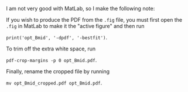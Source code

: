 I am not very good with MatLab, so I make the following note:

If you wish to produce the PDF from the `.fig` file, you must first open the `.fig` in MatLab to make it the "active figure" and then run

`print('opt_Bmid', '-dpdf', '-bestfit')`.

To trim off the extra white space, run

`pdf-crop-margins -p 0 opt_Bmid.pdf`.

Finally, rename the cropped file by running

`mv opt_Bmid_cropped.pdf opt_Bmid.pdf`.
